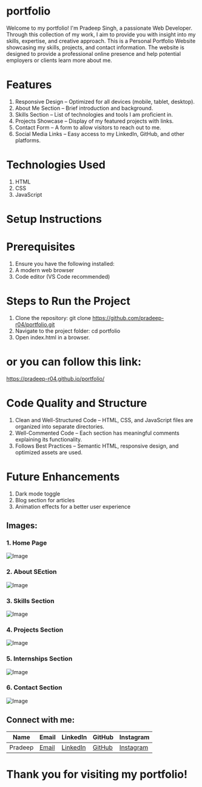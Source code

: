 # portfolio
Welcome to my portfolio! I'm Pradeep Singh, a passionate Web Developer. Through this collection of my work, I aim to provide you with insight into my skills, expertise, and creative approach.
This is a Personal Portfolio Website showcasing my skills, projects, and contact information. The website is designed to provide a professional online presence and help potential employers or clients learn more about me.

# Features
1. Responsive Design  – Optimized for all devices (mobile, tablet, desktop).
2. About Me Section – Brief introduction and background.
3. Skills Section – List of technologies and tools I am proficient in.
4. Projects Showcase – Display of my featured projects with links.
5. Contact Form – A form to allow visitors to reach out to me.
6. Social Media Links – Easy access to my LinkedIn, GitHub, and other platforms.

# Technologies Used
1. HTML 
2. CSS 
3. JavaScript


# Setup Instructions
# Prerequisites
1. Ensure you have the following installed:
2. A modern web browser
3. Code editor (VS Code recommended)

# Steps to Run the Project
1. Clone the repository:
git clone https://github.com/pradeep-r04/portfolio.git
2. Navigate to the project folder:
cd portfolio
3. Open index.html in a browser.
# or you can follow this link:
https://pradeep-r04.github.io/portfolio/

# Code Quality and Structure
1. Clean and Well-Structured Code – HTML, CSS, and JavaScript files are organized into separate directories.
2. Well-Commented Code – Each section has meaningful comments explaining its functionality.
3. Follows Best Practices – Semantic HTML, responsive design, and optimized assets are used.

# Future Enhancements
1. Dark mode toggle
2. Blog section for articles
3. Animation effects for a better user experience

## Images:
### 1. Home Page  
![Image](https://github.com/user-attachments/assets/38852a2b-42f8-42d2-a827-becf5c92590a)

### 2. About SEction  
![Image](https://github.com/user-attachments/assets/d808e013-f73e-408d-9999-f4e3a3223549)

### 3. Skills Section
![Image](https://github.com/user-attachments/assets/d566eef2-5d8c-419f-aaf0-707013ca24e3)

### 4. Projects Section
![Image](https://github.com/user-attachments/assets/d0faa377-58cf-45cb-9f11-8a0678dd44c1) 

### 5. Internships Section
![Image](https://github.com/user-attachments/assets/d6c1f82b-253b-4c4c-80d3-434114d80465)

### 6. Contact Section
![Image](https://github.com/user-attachments/assets/34c9d846-fac3-4e2d-b0b5-4e754b3fa831)

## Connect with me:
| Name    | Email              | LinkedIn                                      | GitHub                      | Instagram                     |
|---------|--------------------|-----------------------------------------------|-----------------------------|-------------------------------|
| Pradeep | [Email](pradeep.singh04r@gmail.com)  | [LinkedIn](https://linkedin.com/in/pradeep-singh4) | [GitHub](https://github.com/pradeep-r04) | [Instagram](https://instagram.com/whypradeeep) |  

# Thank you for visiting my portfolio!
